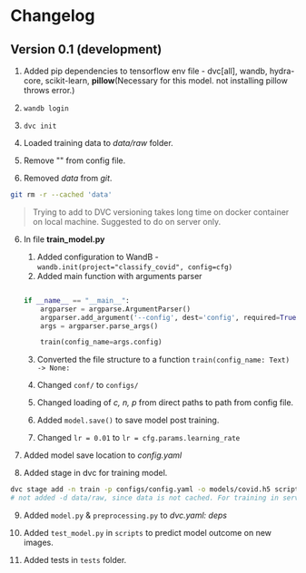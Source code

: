 # Changelog

## Version 0.1 (development)

1. Added pip dependencies to tensorflow env file - dvc[all], wandb, hydra-core, scikit-learn, __pillow__(Necessary for this model. not installing pillow throws error.)

2. `wandb login`

3. `dvc init`

4. Loaded training data to _data/raw_ folder.

5. Remove "" from config file.

5. Removed _data_ from _git_. 

```bash
git rm -r --cached 'data'
```

> Trying to add to DVC versioning takes long time on docker container on local machine. Suggested to do on server only.

6. In file __train_model.py__
    1. Added configuration to WandB - `wandb.init(project="classify_covid", config=cfg)`
    2. Added main function with arguments parser

    ```python
    
    if __name__ == "__main__":
        argparser = argparse.ArgumentParser()
        argparser.add_argument('--config', dest='config', required=True)
        args = argparser.parse_args()

        train(config_name=args.config)
    ```

    3. Converted the file structure to a function `train(config_name: Text) -> None:`

    4. Changed `conf/` to `configs/`

    5. Changed loading of _c, n, p_ from direct paths to path from config file. 

    6. Added `model.save()` to save model post training.

    7. Changed `lr = 0.01` to `lr = cfg.params.learning_rate` 

7. Added model save location to _config.yaml_

8. Added stage in dvc for training model.

```bash
dvc stage add -n train -p configs/config.yaml -o models/covid.h5 scripts/train_model.py --config=config.yaml
# not added -d data/raw, since data is not cached. For training in server add: -d data/raw
```
9. Added `model.py` & `preprocessing.py` to _dvc.yaml: deps_

10. Added `test_model.py` in `scripts` to predict model outcome on new images.

11. Added tests in `tests` folder.
